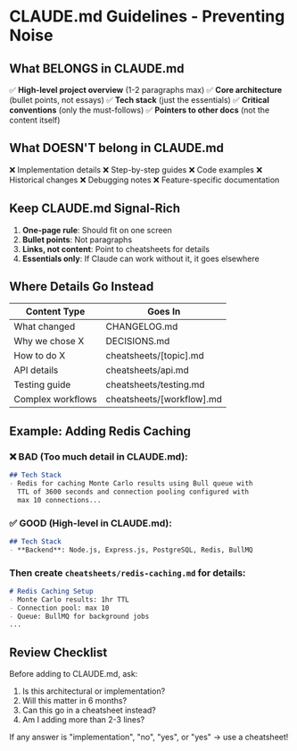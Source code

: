 # CLAUDE.md Guidelines - Preventing Noise

## What BELONGS in CLAUDE.md
✅ **High-level project overview** (1-2 paragraphs max)
✅ **Core architecture** (bullet points, not essays)
✅ **Tech stack** (just the essentials)
✅ **Critical conventions** (only the must-follows)
✅ **Pointers to other docs** (not the content itself)

## What DOESN'T belong in CLAUDE.md
❌ Implementation details
❌ Step-by-step guides
❌ Code examples
❌ Historical changes
❌ Debugging notes
❌ Feature-specific documentation

## Keep CLAUDE.md Signal-Rich
1. **One-page rule**: Should fit on one screen
2. **Bullet points**: Not paragraphs
3. **Links, not content**: Point to cheatsheets for details
4. **Essentials only**: If Claude can work without it, it goes elsewhere

## Where Details Go Instead

| Content Type | Goes In |
|-------------|---------|
| What changed | CHANGELOG.md |
| Why we chose X | DECISIONS.md |
| How to do X | cheatsheets/[topic].md |
| API details | cheatsheets/api.md |
| Testing guide | cheatsheets/testing.md |
| Complex workflows | cheatsheets/[workflow].md |

## Example: Adding Redis Caching

### ❌ BAD (Too much detail in CLAUDE.md):
```md
## Tech Stack
- Redis for caching Monte Carlo results using Bull queue with 
  TTL of 3600 seconds and connection pooling configured with
  max 10 connections...
```

### ✅ GOOD (High-level in CLAUDE.md):
```md
## Tech Stack
- **Backend**: Node.js, Express.js, PostgreSQL, Redis, BullMQ
```

### Then create `cheatsheets/redis-caching.md` for details:
```md
# Redis Caching Setup
- Monte Carlo results: 1hr TTL
- Connection pool: max 10
- Queue: BullMQ for background jobs
...
```

## Review Checklist
Before adding to CLAUDE.md, ask:
1. Is this architectural or implementation?
2. Will this matter in 6 months?
3. Can this go in a cheatsheet instead?
4. Am I adding more than 2-3 lines?

If any answer is "implementation", "no", "yes", or "yes" → use a cheatsheet!